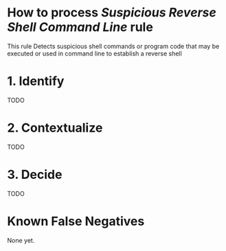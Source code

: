 # How to process *Suspicious Reverse Shell Command Line* rule
This rule Detects suspicious shell commands or program code that may be executed or used in command line to establish a reverse shell

# 1. Identify
TODO

# 2. Contextualize
TODO

# 3. Decide
TODO

# Known False Negatives
None yet.
